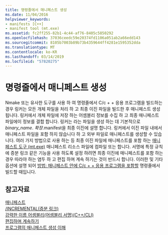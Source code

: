 ```yaml
---
title: 명령줄에서 매니페스트 생성
ms.date: 11/04/2016
helpviewer_keywords:
- manifests [C++]
- manifest tool (mt.exe)
ms.assetid: fc2ff255-82b1-4c44-af76-8405c5850292
ms.openlocfilehash: 37036ceedc59e20374fd1106a051ab2a66edd143
ms.sourcegitcommit: 8105b7003b89b73b4359644ff4281e1595352dda
ms.translationtype: MT
ms.contentlocale: ko-KR
ms.lasthandoff: 03/14/2019
ms.locfileid: "57820275"
---
```

# <a name="manifest-generation-at-the-command-line"></a>명령줄에서 매니페스트 생성

Nmake 또는 유사한 도구를 사용 하 여 명령줄에서 C/c + + 응용 프로그램을 빌드하는 경우 링커는 모든 개체 파일을 처리 하 고 최종 이진 파일을 빌드한 후 매니페스트 생성 됩니다. 링커에서 개체 파일에 저장 하는 어셈블리 정보를 수집 하 고 최종 매니페스트 파일에이 정보를 결합 합니다. 링커는 라는 파일을 생성 하는 데 기본적으로 *binary_name*. *확장*.manifest을 최종 이진에 설명 합니다. 링커에서 이진 파일 내에서 매니페스트 파일을 포함 하지 않습니다 하 고 외부 파일로 매니페스트를 생성할 수 있습니다. 여러 가지 방법으로 사용 하는 등 최종 이진 파일에 매니페스트를 포함 하는 [매니페스트 도구 (mt.exe)](https://msdn.microsoft.com/library/aa375649) 매니페스트 리소스 파일에 컴파일 또는 합니다. 서명에 특정 규칙에 증분 링크 같은 기능을 사용 하도록 설정 하려면 최종 이진에 매니페스트를 포함 하는 경우 따라야 하는 염두 하 고 편집 하며 계속 하기는 것이 반드시 합니다. 이러한 및 기타 옵션에 설명 되어 [방법: 매니페스트 안에 C/c + + 응용 프로그램을 포함할](how-to-embed-a-manifest-inside-a-c-cpp-application.md) 명령줄에서 빌드할 때입니다.

## <a name="see-also"></a>참고자료

[매니페스트](/windows/desktop/sbscs/manifests)<br/>
[/INCREMENTAL(증분 링크)](reference/incremental-link-incrementally.md)<br/>
[강력한 이름 어셈블리(어셈블리 서명)(C++/CLI)](../dotnet/strong-name-assemblies-assembly-signing-cpp-cli.md)<br/>
[편집하며 계속하기](/visualstudio/debugger/edit-and-continue)<br/>
[ 프로그램의 매니페스트 생성 이해](understanding-manifest-generation-for-c-cpp-programs.md)<br/>
